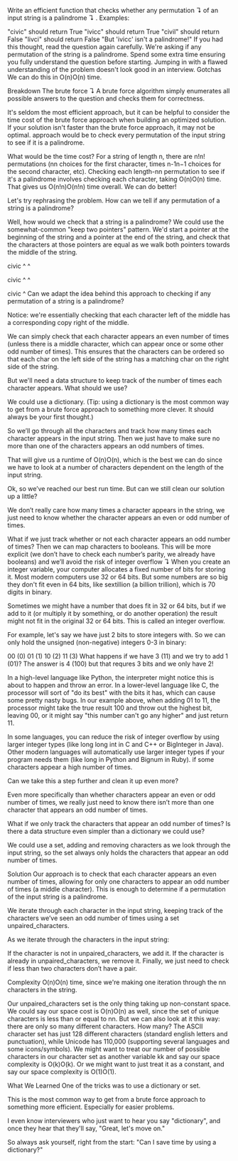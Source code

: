 Write an efficient function that checks whether any permutation ↴ of an input string is a palindrome ↴ .
Examples:

"civic" should return True
"ivicc" should return True
"civil" should return False
"livci" should return False
"But 'ivicc' isn't a palindrome!"
If you had this thought, read the question again carefully. We're asking if any permutation of the string is a palindrome. Spend some extra time ensuring you fully understand the question before starting. Jumping in with a flawed understanding of the problem doesn't look good in an interview.
Gotchas
We can do this in O(n)O(n) time.

Breakdown
The brute force ↴
A brute force algorithm simply enumerates all possible answers to the question and checks them for correctness.

It's seldom the most efficient approach, but it can be helpful to consider the time cost of the brute force approach when building an optimized solution. If your solution isn't faster than the brute force approach, it may not be optimal.
approach would be to check every permutation of the input string to see if it is a palindrome.

What would be the time cost? For a string of length n, there are n!n! permutations (nn choices for the first character, times n-1n−1 choices for the second character, etc). Checking each length-nn permutation to see if it's a palindrome involves checking each character, taking O(n)O(n) time. That gives us O(n!n)O(n!n) time overall. We can do better!

Let's try rephrasing the problem. How can we tell if any permutation of a string is a palindrome?

Well, how would we check that a string is a palindrome? We could use the somewhat-common "keep two pointers" pattern. We'd start a pointer at the beginning of the string and a pointer at the end of the string, and check that the characters at those pointers are equal as we walk both pointers towards the middle of the string.

  civic
^   ^

civic
 ^ ^

civic
  ^
Can we adapt the idea behind this approach to checking if any permutation of a string is a palindrome?

Notice: we're essentially checking that each character left of the middle has a corresponding copy right of the middle.

We can simply check that each character appears an even number of times (unless there is a middle character, which can appear once or some other odd number of times). This ensures that the characters can be ordered so that each char on the left side of the string has a matching char on the right side of the string.

But we'll need a data structure to keep track of the number of times each character appears. What should we use?

We could use a dictionary. (Tip: using a dictionary is the most common way to get from a brute force approach to something more clever. It should always be your first thought.)

So we’ll go through all the characters and track how many times each character appears in the input string. Then we just have to make sure no more than one of the characters appears an odd numbers of times.

That will give us a runtime of O(n)O(n), which is the best we can do since we have to look at a number of characters dependent on the length of the input string.

Ok, so we’ve reached our best run time. But can we still clean our solution up a little?

We don’t really care how many times a character appears in the string, we just need to know whether the character appears an even or odd number of times.

What if we just track whether or not each character appears an odd number of times? Then we can map characters to booleans. This will be more explicit (we don’t have to check each number’s parity, we already have booleans) and we’ll avoid the risk of integer overflow ↴
When you create an integer variable, your computer allocates a fixed number of bits for storing it. Most modern computers use 32 or 64 bits. But some numbers are so big they don't fit even in 64 bits, like sextillion (a billion trillion), which is 70 digits in binary.

Sometimes we might have a number that does fit in 32 or 64 bits, but if we add to it (or multiply it by something, or do another operation) the result might not fit in the original 32 or 64 bits. This is called an integer overflow.

For example, let's say we have just 2 bits to store integers with. So we can only hold the unsigned (non-negative) integers 0-3 in binary:

  00 (0)
01 (1)
10 (2)
11 (3)
What happens if we have 3 (11) and we try to add 1 (01)? The answer is 4 (100) but that requres 3 bits and we only have 2!

In a high-level language like Python, the interpreter might notice this is about to happen and throw an error. In a lower-level language like C, the processor will sort of "do its best" with the bits it has, which can cause some pretty nasty bugs. In our example above, when adding 01 to 11, the processor might take the true result 100 and throw out the highest bit, leaving 00, or it might say "this number can't go any higher" and just return 11.

In some languages, you can reduce the risk of integer overflow by using larger integer types (like long long int in C and C++ or BigInteger in Java). Other modern languages will automatically use larger integer types if your program needs them (like long in Python and Bignum in Ruby).
if some characters appear a high number of times.

Can we take this a step further and clean it up even more?

Even more specifically than whether characters appear an even or odd number of times, we really just need to know there isn’t more than one character that appears an odd number of times.

What if we only track the characters that appear an odd number of times? Is there a data structure even simpler than a dictionary we could use?

We could use a set, adding and removing characters as we look through the input string, so the set always only holds the characters that appear an odd number of times.

Solution
Our approach is to check that each character appears an even number of times, allowing for only one characters to appear an odd number of times (a middle character). This is enough to determine if a permutation of the input string is a palindrome.

We iterate through each character in the input string, keeping track of the characters we’ve seen an odd number of times using a set unpaired_characters.

As we iterate through the characters in the input string:

If the character is not in unpaired_characters, we add it.
If the character is already in unpaired_characters, we remove it.
Finally, we just need to check if less than two characters don’t have a pair.

Complexity
O(n)O(n) time, since we're making one iteration through the nn characters in the string.

Our unpaired_characters set is the only thing taking up non-constant space. We could say our space cost is O(n)O(n) as well, since the set of unique characters is less than or equal to nn. But we can also look at it this way: there are only so many different characters. How many? The ASCII character set has just 128 different characters (standard english letters and punctuation), while Unicode has 110,000 (supporting several languages and some icons/symbols). We might want to treat our number of possible characters in our character set as another variable kk and say our space complexity is O(k)O(k). Or we might want to just treat it as a constant, and say our space complexity is O(1)O(1).

What We Learned
One of the tricks was to use a dictionary or set.

This is the most common way to get from a brute force approach to something more efficient. Especially for easier problems.

I even know interviewers who just want to hear you say "dictionary", and once they hear that they'll say, "Great, let's move on."

So always ask yourself, right from the start: "Can I save time by using a dictionary?"